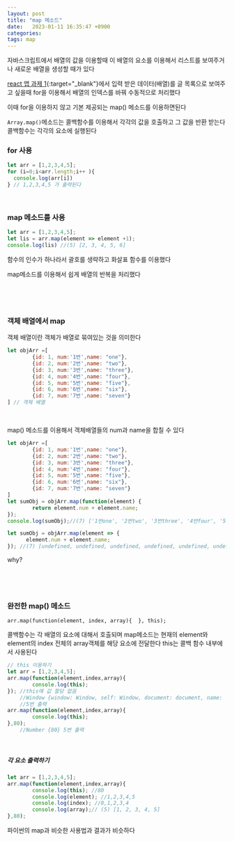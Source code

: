 ```yaml
---
layout: post
title: "map 메소드"
date:   2023-01-11 16:35:47 +0900
categories:
tags: map
---
```


자바스크립트에서 배열의 값을 이용할때 이 배열의 요소를 이용해서 리스트를 보여주거나 새로운 배열을 생성할 때가 있다

[react 앱 과제 1](){:target="_blank"}에서 입력 받은 데이터(배열)를 글 목록으로 보여주고 싶을때 for을 이용해서 배열의 인덱스를 바꿔 수동적으로 처리했다

이때 for을 이용하지 않고 기본 제공되는 map() 메소드를 이용하면된다

`Array.map()`메소드는 콜백함수를 이용해서 각각의 값을 호출하고 그 값을 반환 받는다 콜백함수는 각각의 요소에 실행된다

### for 사용

``` js
let arr = [1,2,3,4,5];
for (i=0;i<arr.length;i++ ){
  console.log(arr[i])
} // 1,2,3,4,5 가 출력된다
```

&nbsp;

### map 메소드를 사용

``` js
let arr = [1,2,3,4,5];
let lis = arr.map(element => element +1);
console.log(lis) //(5) [2, 3, 4, 5, 6]
```

함수의 인수가 하나라서 괄호를 생략하고 화살표 함수를 이용했다

map메소드를 이용해서 쉽게 배열의 반복을 처리했다

&nbsp;

&nbsp;

### 객체 배열에서 map

객체 배열이란 객체가 배열로 묶여있는 것을 의미한다

``` js
let objArr =[
		{id: 1, num:'1번',name: "one"},
		{id: 2, num:'2번',name: "two"},
		{id: 3, num:'3번',name: "three"},
		{id: 4, num:'4번',name: "four"},
		{id: 5, num:'5번',name: "five"},
		{id: 6, num:'6번',name: "six"},
		{id: 7, num:'7번',name: "seven"}
] // 객체 배열
```

&nbsp;

map() 메소드를 이용해서 객체배열들의 num과 name을 합칠 수 있다

``` js
let objArr =[
		{id: 1, num:'1번',name: "one"},
		{id: 2, num:'2번',name: "two"},
		{id: 3, num:'3번',name: "three"},
		{id: 4, num:'4번',name: "four"},
		{id: 5, num:'5번',name: "five"},
		{id: 6, num:'6번',name: "six"},
		{id: 7, num:'7번',name: "seven"}
] 
let sumObj = objArr.map(function(element) {
		return element.num + element.name;
});
console.log(sumObj);//(7) ['1번one', '2번two', '3번three', '4번four', '5번five', '6번six', '7번seven']
```

``` js
let sumObj = objArr.map(element => {
	  element.num + element.name;
}); //(7) [undefined, undefined, undefined, undefined, undefined, undefined, undefined]
```

why?

&nbsp;

&nbsp;

### 완전한 map() 메소드

`arr.map(function(element, index, array){  }, this);`

콜백함수는 각 배열의 요소에 대해서 호출되며 map메소드는 현재의 element와 element의 index 전체의 array객체를 해당 요소에 전달한다 this는 콜백 함수 내부에서 사용된다

``` js
// this 이용하기
let arr = [1,2,3,4,5]; 
arr.map(function(element,index,array){
		console.log(this);
}); //this에 값 할당 없음
	//Window {window: Window, self: Window, document: document, name: '', location: Location, …}
	//5번 출력
arr.map(function(element,index,array){
		console.log(this);
},80);
	//Number {80} 5번 출력
```

&nbsp;

##### 각 요소 출력하기

``` js
let arr = [1,2,3,4,5]; 
arr.map(function(element,index,array){
		console.log(this); //80
		console.log(element); //1,2,3,4,5
		console.log(index); //0,1,2,3,4
		console.log(array);// (5) [1, 2, 3, 4, 5]
},80); 
```

파이썬의 map과 비슷한 사용법과 결과가 비슷하다
